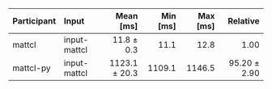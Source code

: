 | Participant | Input | Mean [ms] | Min [ms] | Max [ms] | Relative |
|:---|:---|---:|---:|---:|---:|
| mattcl | input-mattcl | 11.8 ± 0.3 | 11.1 | 12.8 | 1.00 |
| mattcl-py | input-mattcl | 1123.1 ± 20.3 | 1109.1 | 1146.5 | 95.20 ± 2.90 |
